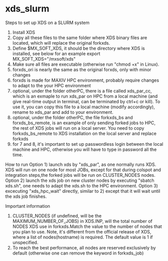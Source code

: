 # xds_slurm
Steps to set up XDS on a SLURM system
1. Install XDS
2. Copy all these files to the same folder where XDS binary files are located, which will replace the original forkxds. 
3. Define $MX_SOFT_XDS, it should be the directory where XDS is installed, see below for an example
   export MX_SOFT_XDS="/mxsoft/xds"
4. Make sure all files are executable (otherwise run "chmod +x" in Linux).
5. forxds_ori is nearly the same as the original forxds, only with minor changes
6. forxds is made for MAXIV HPC environment, probably require changes to adapt to the your HPC environment
7. optional, under the folder otherPC, there is a file called xds_par_cc, which is an exmaple to run xds_par on HPC from a local machine (and give real-time output in terminal, can be terminated by ctrl+c or kill). To use it, you can copy this file to a local machine (modify accordingly), rename to xds_par and add to your environment. 
8. optional, under the folder otherPC, the file forkxds_bs and forxds_bs_remote, is an example of only sending forked jobs to HPC, the rest of XDS jobs will run on a local server. You need to copy forkxds_bs_remote to XDS installation on the local server and replace forkxds
9. for 7 and 8, it's important to set up passwordless login between the local machine and HPC, otherwise you will have to type in password all the time.

How to run
Option 1) launch xds by "xds_par", as one normally runs XDS. XDS will run on one node for most JOBs, except for that during colspot and integration steps,the forked jobs will be run on CLUSTER_NODES nodes. 
Option 2) launch the xds job on new cluster nodes by executing "sbatch xds.sh", one needs to adapt the xds.sh to the HPC environment.
Option 3) excecuting "xds_hpc_wait" directly, similar to 2) except that it will wait until the xds job finishes.

Important information
1. CLUSTER_NODES (if undefined, will be the MAXIMUM_NUMBER_OF_JOBS) in XDS.INP, will the total number of NODES XDS use in forkxds.Match the value to the number of nodes that you plan to use. Note, it's different from the official release of XDS, where a list of nodes(hostname) is required. The default value is 1 if unspecified.  
2. To reach the best performance, all nodes are reserved exclusively by default (otherwise one can remove the keyword in forkxds_job)
